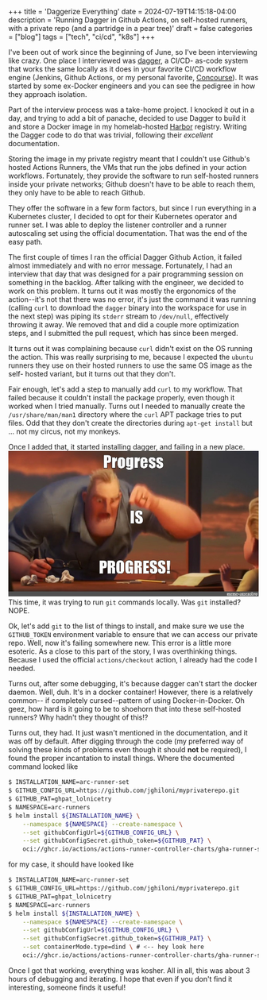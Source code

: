 +++
title = 'Daggerize Everything'
date = 2024-07-19T14:15:18-04:00
description = 'Running Dagger in Github Actions, on self-hosted runners, with a private repo (and a partridge in a pear tree)'
draft = false
categories = ["blog"]
tags = ["tech", "ci/cd", "k8s"]
+++

I've been out of work since the beginning of June, so I've been interviewing
like crazy. One place I interviewed was [dagger](https://dagger.io), a CI/CD-
as-code system that works the same locally as it does in your favorite CI/CD 
workflow engine (Jenkins, Github Actions, or my personal favorite, [Concourse](https://concourse-ci.org)).
It was started by some ex-Docker engineers and you can see the pedigree in
how they approach isolation.

Part of the interview process was a take-home project. I knocked it out in a day,
and trying to add a bit of panache, decided to use Dagger to build it and store
a Docker image in my homelab-hosted [Harbor](https://goharbor.io) registry. 
Writing the Dagger code to do that was trivial, following their _excellent_
documentation.

Storing the image in my private registry meant that I couldn't use Github's
hosted Actions Runners, the VMs that run the jobs defined in your action
workflows. Fortunately, they provide the software to run self-hosted runners
inside your private networks; Github doesn't have to be able to reach them, 
they only have to be able to reach Github. 

They offer the software in a few form factors, but since I run everything 
in a Kubernetes cluster, I decided to opt for their Kubernetes operator and
runner set. I was able to deploy the listener controller and a runner 
autoscaling set using the official documentation. That was the end of the 
easy path.

The first couple of times I ran the official Dagger Github Action, it failed
almost immediately and with no error message. Fortunately, I had an interview
that day that was designed for a pair programming session on something in the
backlog. After talking with the engineer, we decided to work on this problem.
It turns out it was mostly the ergonomics of the action--it's not that there 
was no error, it's just the command it was running (calling `curl` to download
the `dagger` binary into the workspace for use in the next step) was piping its
`stderr` stream to `/dev/null`, effectively throwing it away. We removed that
and did a couple more optimization steps, and I submitted the pull request, 
which has since been merged.

It turns out it was complaining because `curl` didn't exist on the OS running 
the action. This was really surprising to me, because I expected the `ubuntu`
runners they use on their hosted runners to use the same OS image as the self-
hosted variant, but it turns out that they don't.

Fair enough, let's add a step to manually add `curl` to my workflow. That failed
because it couldn't install the package properly, even though it worked when I 
tried manually. Turns out I needed to manually create the `/usr/share/man/man1`
directory where the `curl` APT package tries to put files. Odd that they don't
create the directories during `apt-get install` but ... not my circus, not my 
monkeys.

Once I added that, it started installing dagger, and failing in a new place.
![Progress!](./progress.jpg)
This time, it was trying to run `git` commands locally. Was `git` installed?
NOPE.

Ok, let's add `git` to the list of things to install, and make sure we use the
`GITHUB_TOKEN` environment variable to ensure that we can access our private
repo. Well, now it's failing somewhere new. This error is a little more esoteric.
As a close to this part of the story, I was overthinking things. Because I used
the official `actions/checkout` action, I already had the code I needed.

Turns out, after some debugging, it's because dagger can't start the docker daemon.
Well, duh. It's in a docker container! However, there is a relatively common--
if completely cursed--pattern of using Docker-in-Docker. Oh geez, how hard is it
going to be to shoehorn that into these self-hosted runners? Why hadn't they 
thought of this!?

Turns out, they had. It just wasn't mentioned in the documentation, and it was
off by default. After digging through the code (my preferred way of solving these
kinds of problems even though it should **not** be required), I found the proper
incantation to install things. Where the documented command looked like

```bash
$ INSTALLATION_NAME=arc-runner-set
$ GITHUB_CONFIG_URL=https://github.com/jghiloni/myprivaterepo.git
$ GITHUB_PAT=ghpat_lolnicetry
$ NAMESPACE=arc-runners
$ helm install ${INSTALLATION_NAME} \
    --namespace ${NAMESPACE} --create-namespace \
    --set githubConfigUrl=${GITHUB_CONFIG_URL} \
    --set githubConfigSecret.github_token=${GITHUB_PAT} \
    oci://ghcr.io/actions/actions-runner-controller-charts/gha-runner-scale-set
```

for my case, it should have looked like

```bash
$ INSTALLATION_NAME=arc-runner-set
$ GITHUB_CONFIG_URL=https://github.com/jghiloni/myprivaterepo.git
$ GITHUB_PAT=ghpat_lolnicetry
$ NAMESPACE=arc-runners
$ helm install ${INSTALLATION_NAME} \
    --namespace ${NAMESPACE} --create-namespace \
    --set githubConfigUrl=${GITHUB_CONFIG_URL} \
    --set githubConfigSecret.github_token=${GITHUB_PAT} \
    --set containerMode.type=dind \ # <-- hey look here
    oci://ghcr.io/actions/actions-runner-controller-charts/gha-runner-scale-set
```

Once I got that working, everything was kosher. All in all, this was about
3 hours of debugging and iterating. I hope that even if you don't find it
interesting, someone finds it useful!

